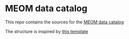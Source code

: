 # MEOM data catalog

This repo contains the sources for the [MEOM data catalog](https://meom-group.github.io/meom-data-catalog)

The structure is inspired by [this template](https://github.com/learn-static/lesson-template)
